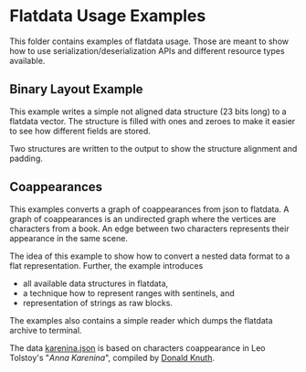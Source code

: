 Flatdata Usage Examples
=======================

This folder contains examples of flatdata usage. Those are meant to show how
to use serialization/deserialization APIs and different resource types available.

Binary Layout Example
---------------------

This example writes a simple not aligned data structure (23 bits long) to a flatdata vector.
The structure is filled with ones and zeroes to make it easier to see how different fields are
stored.

Two structures are written to the output to show the structure alignment and padding.

Coappearances
-------------

This examples converts a graph of coappearances from json to flatdata. A graph of coappearances is
an undirected graph where the vertices are characters from a book. An edge between two characters
represents their appearance in the same scene.

The idea of this example to show how to convert a nested data format to a flat representation. Further, the example introduces

* all available data structures in flatdata,
* a technique how to represent ranges with sentinels, and
* representation of strings as raw blocks.

The examples also contains a simple reader which dumps the flatdata archive to terminal.

The data [karenina.json](karenina.json) is based on characters coappearance in Leo Tolstoy's "_Anna
Karenina_", compiled by [Donald Knuth][1].

[1]: https://www-cs-faculty.stanford.edu/~knuth/sgb.html
